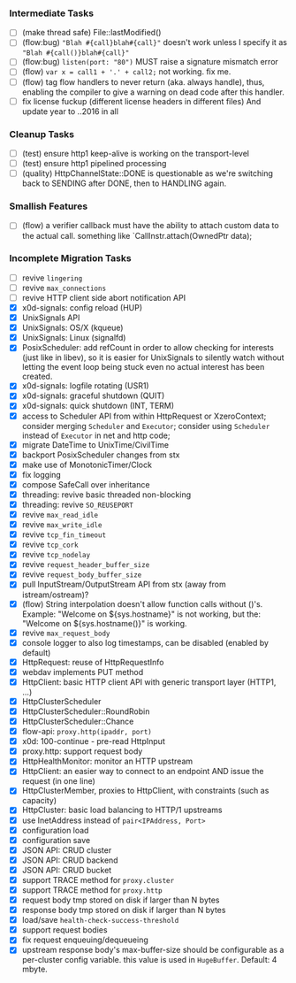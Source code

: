 ### Intermediate Tasks

- [ ] (make thread safe) File::lastModified()
- [ ] (flow:bug) `"Blah #{call}blah#{call}"` doesn't work
      unless I specify it as `"Blah #{call()}blah#{call}"`
- [ ] (flow:bug) `listen(port: "80")` MUST raise a signature mismatch error
- [ ] (flow) `var x = call1 + '.' + call2;` not working. fix me.
- [ ] (flow) tag flow handlers to never return (aka. always handle),
      thus, enabling the compiler to give a warning on dead code after
      this handler.
- [ ] fix license fuckup (different license headers in different files)
      And update year to ..2016 in all

### Cleanup Tasks

- [ ] (test) ensure http1 keep-alive is working on the transport-level
- [ ] (test) ensure http1 pipelined processing
- [ ] (quality) HttpChannelState::DONE is questionable as we're switching
      back to SENDING after DONE, then to HANDLING again.

### Smallish Features

- [ ] (flow) a verifier callback must have the ability to attach custom data
      to the actual call.
      something like `CallInstr.attach(OwnedPtr<CustomData> data);

### Incomplete Migration Tasks

- [ ] revive `lingering`
- [ ] revive `max_connections`
- [ ] revive HTTP client side abort notification API
- [x] x0d-signals: config reload (HUP)
- [x] UnixSignals API
- [x] UnixSignals: OS/X (kqueue)
- [x] UnixSignals: Linux (signalfd)
- [x] PosixScheduler: add refCount in order to allow checking for interests
      (just like in libev), so it is easier for UnixSignals to silently
      watch without letting the event loop being stuck even no actual
      interest has been created.
- [x] x0d-signals: logfile rotating (USR1)
- [x] x0d-signals: graceful shutdown (QUIT)
- [x] x0d-signals: quick shutdown (INT, TERM)
- [x] access to Scheduler API from within HttpRequest or XzeroContext;
      consider merging `Scheduler` and `Executor`;
      consider using `Scheduler` instead of `Executor` in net and http code;
- [x] migrate DateTime to UnixTime/CivilTime
- [x] backport PosixScheduler changes from stx
- [x] make use of MonotonicTimer/Clock
- [x] fix logging
- [x] compose SafeCall over inheritance
- [x] threading: revive basic threaded non-blocking
- [x] threading: revive `SO_REUSEPORT`
- [x] revive `max_read_idle`
- [x] revive `max_write_idle`
- [x] revive `tcp_fin_timeout`
- [x] revive `tcp_cork`
- [x] revive `tcp_nodelay`
- [x] revive `request_header_buffer_size`
- [x] revive `request_body_buffer_size`
- [x] pull InputStream/OutputStream API from stx (away from istream/ostream)?
- [x] (flow) String interpolation doesn't allow function calls without ()'s.
      Example: "Welcome on ${sys.hostname}" is not working,
      but the: "Welcome on ${sys.hostname()}" is working.
- [x] revive `max_request_body`
- [x] console logger to also log timestamps, can be disabled (enabled by default)
- [x] HttpRequest: reuse of HttpRequestInfo
- [x] webdav implements PUT method
- [x] HttpClient: basic HTTP client API with generic transport layer (HTTP1, ...)
- [x] HttpClusterScheduler
- [x] HttpClusterScheduler::RoundRobin
- [x] HttpClusterScheduler::Chance
- [x] flow-api: `proxy.http(ipaddr, port)`
- [x] x0d: 100-continue - pre-read HttpInput
- [x] proxy.http: support request body
- [x] HttpHealthMonitor: monitor an HTTP upstream
- [x] HttpClient: an easier way to connect to an endpoint AND issue the request
      (in one line)
- [x] HttpClusterMember, proxies to HttpClient, with constraints (such as capacity)
- [x] HttpCluster: basic load balancing to HTTP/1 upstreams
- [x] use InetAddress instead of `pair<IPAddress, Port>`
- [x] configuration load
- [x] configuration save
- [x] JSON API: CRUD cluster
- [x] JSON API: CRUD backend
- [x] JSON API: CRUD bucket
- [x] support TRACE method for `proxy.cluster`
- [x] support TRACE method for `proxy.http`
- [x] request body tmp stored on disk if larger than N bytes
- [x] response body tmp stored on disk if larger than N bytes
- [x] load/save `health-check-success-threshold`
- [x] support request bodies
- [x] fix request enqueuing/dequeueing
- [x] upstream response body's max-buffer-size should be configurable
      as a per-cluster config variable. this value is used in `HugeBuffer`.
      Default: 4 mbyte.
